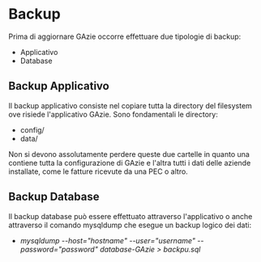 # Backup

Prima di aggiornare GAzie occorre effettuare due tipologie di backup:

* Applicativo
* Database

## Backup Applicativo

Il backup applicativo consiste nel copiare tutta la directory del filesystem ove risiede l'applicativo GAzie.
Sono fondamentali le directory:

* config/
* data/

Non si devono assolutamente perdere queste due cartelle in quanto una contiene tutta la configurazione di GAzie e l'altra tutti i dati delle aziende installate, come le fatture ricevute da una PEC o altro.

## Backup Database

Il backup database può essere effettuato attraverso l'applicativo o anche attraverso il comando mysqldump che esegue un backup logico dei dati:

* <em>mysqldump --host="hostname" --user="username" --password="password" database-GAzie > backpu.sql</em>
